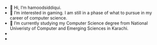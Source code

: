 - 👋 Hi, I’m hamoodsiddiqui.
- 👀 I’m interested in gaming. I am still in a phase of what to pursue in my career of computer science.
- 🌱 I’m currently studying my Computer Science degree from National Univeristy of Computer and Emerging Sciences in Karachi.
- 
- 

<!---
hamoodsiddiqui/hamoodsiddiqui is a ✨ special ✨ repository because its `README.md` (this file) appears on your GitHub profile.
You can click the Preview link to take a look at your changes.
--->
